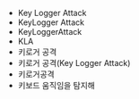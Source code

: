 ﻿- Key Logger Attack
- KeyLogger Attack
- KeyLoggerAttack
- KLA
- 키로거 공격
- 키로거 공격(Key Logger Attack)
- 키로거공격
- 키보드 움직임을 탐지해
